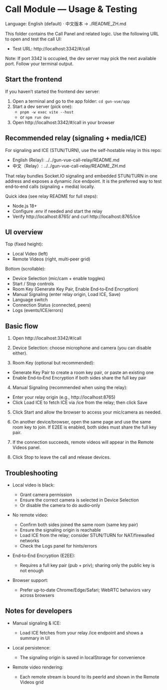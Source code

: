 # Call Module — Usage & Testing

Language: English (default) · 中文版本 → ./README_ZH.md

This folder contains the Call Panel and related logic. Use the following URL to open and test the call UI:

- Test URL: http://localhost:3342/#/call

Note: If port 3342 is occupied, the dev server may pick the next available port. Follow your terminal output.

## Start the frontend

If you haven’t started the frontend dev server:

1. Open a terminal and go to the app folder: `cd gun-vue/app`
2. Start a dev server (pick one):
   - `pnpm -w exec vite --host`
   - or `npm run dev`
3. Open http://localhost:3342/#/call in your browser

## Recommended relay (signaling + media/ICE)

For signaling and ICE (STUN/TURN), use the self-hostable relay in this repo:

- English (Relay): ../../gun-vue-call-relay/README.md
- 中文（Relay）: ../../gun-vue-call-relay/README_ZH.md

That relay bundles Socket.IO signaling and embedded STUN/TURN in one address and exposes a dynamic /ice endpoint. It is the preferred way to test end‑to‑end calls (signaling + media) locally.

Quick idea (see relay README for full steps):
- Node.js 18+
- Configure .env if needed and start the relay
- Verify http://localhost:8765/ and curl http://localhost:8765/ice

## UI overview

Top (fixed height):
- Local Video (left)
- Remote Videos (right, multi‑peer grid)

Bottom (scrollable):
- Device Selection (mic/cam + enable toggles)
- Start / Stop controls
- Room Key (Generate Key Pair, Enable End‑to‑End Encryption)
- Manual Signaling (enter relay origin, Load ICE, Save)
- Language switch
- Connection Status (connected, peers)
- Logs (events/ICE/errors)

## Basic flow

1) Open http://localhost:3342/#/call

2) Device Selection: choose microphone and camera (you can disable either).

3) Room Key (optional but recommended):
- Generate Key Pair to create a room key pair, or paste an existing one
- Enable End‑to‑End Encryption if both sides share the full key pair

4) Manual Signaling (recommended when using the relay):
- Enter your relay origin (e.g., http://localhost:8765)
- Click Load ICE to fetch ICE via /ice from the relay; then click Save

5) Click Start and allow the browser to access your mic/camera as needed.

6) On another device/browser, open the same page and use the same room key to join. If E2EE is enabled, both sides must share the full key pair.

7) If the connection succeeds, remote videos will appear in the Remote Videos panel.

8) Click Stop to leave the call and release devices.

## Troubleshooting

- Local video is black:
  - Grant camera permission
  - Ensure the correct camera is selected in Device Selection
  - Or disable the camera to do audio‑only

- No remote video:
  - Confirm both sides joined the same room (same key pair)
  - Ensure the signaling origin is reachable
  - Load ICE from the relay; consider STUN/TURN for NAT/firewalled networks
  - Check the Logs panel for hints/errors

- End‑to‑End Encryption (E2EE):
  - Requires a full key pair (pub + priv); sharing only the public key is not enough

- Browser support:
  - Prefer up‑to‑date Chrome/Edge/Safari; WebRTC behaviors vary across browsers

## Notes for developers

- Manual signaling & ICE:
  - Load ICE fetches from your relay /ice endpoint and shows a summary in UI

- Local persistence:
  - The signaling origin is saved in localStorage for convenience

- Remote video rendering:
  - Each remote stream is bound to its peerId and shown in the Remote Videos grid